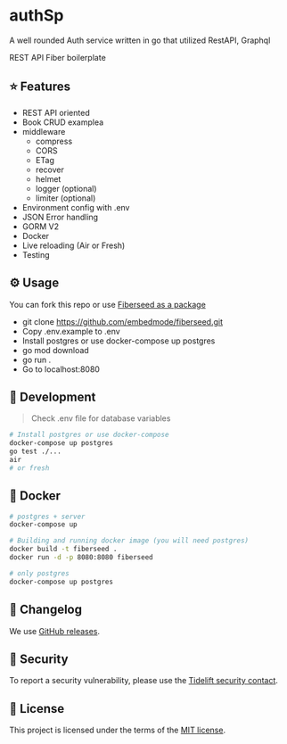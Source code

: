 # authSp 
A well rounded Auth service written in go that utilized RestAPI, Graphql 




REST API Fiber boilerplate

## ⭐️ Features

- REST API oriented
- Book CRUD examplea
- middleware
  - compress
  - CORS
  - ETag
  - recover
  - helmet
  - logger (optional)
  - limiter (optional)
- Environment config with .env
- JSON Error handling
- GORM V2
- Docker
- Live reloading (Air or Fresh)
- Testing

## ⚙️ Usage

You can fork this repo or use [Fiberseed as a package](https://github.com/embedmode/fiberseed/blob/main/main.go)

- git clone https://github.com/embedmode/fiberseed.git
- Copy .env.example to .env
- Install postgres or use docker-compose up postgres
- go mod download
- go run .
- Go to localhost:8080

## 🚧 Development

> Check .env file for database variables

```sh
# Install postgres or use docker-compose
docker-compose up postgres
go test ./...
air
# or fresh
```

## 🐳 Docker

```sh
# postgres + server
docker-compose up

# Building and running docker image (you will need postgres)
docker build -t fiberseed .
docker run -d -p 8080:8080 fiberseed

# only postgres
docker-compose up postgres
```

## 📜 Changelog

We use [GitHub releases](https://github.com/embedmode/fiberseed/releases).

## 🔐 Security

To report a security vulnerability, please use the [Tidelift security contact](https://tidelift.com/security).

## 📄 License

This project is licensed under the terms of the
[MIT license](/LICENSE).
